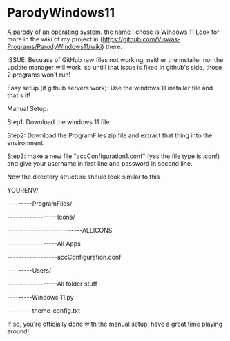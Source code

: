 # ParodyWindows11
A parody of an operating system. the name I chose is Windows 11
Look for more in the wiki of my project in (https://github.com/Viswas-Programs/ParodyWindows11/wiki) there.

ISSUE: Becuase of GitHub raw files not working, neither the installer nor the update manager will work. so untill that issue is fixed in github's side, those 2 programs won't run!

Easy setup (if github servers work): Use the windows 11 installer file and that's it!

Manual Setup:

Step1: Download the windows 11 file

Step2: Download the ProgramFiles zip file and extract that thing into the environment.

Step3: make a new file "accConfiguration1.conf" (yes the file type is .conf) and give your username in first line and password in second line.

Now the directory structure should look similar to this

YOURENV/

---------ProgramFiles/

------------------Icons/

---------------------------ALLICONS

------------------All Apps

------------------accConfiguration.conf

---------Users/

------------------All folder stuff

---------Windows 11.py

---------theme_config.txt

If so, you're officially done with the manual setup! have a great time playing around!
